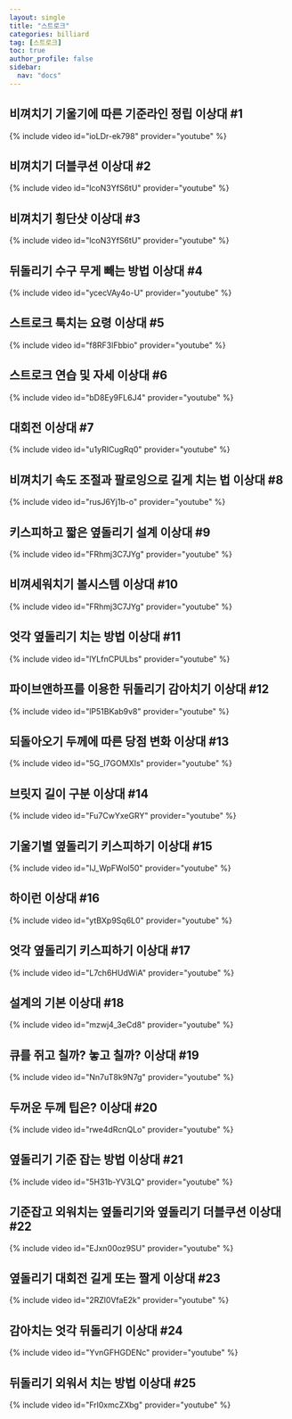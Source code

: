 ```yaml
---
layout: single
title: "스트로크"
categories: billiard
tag: [스트로크]
toc: true
author_profile: false
sidebar:
  nav: "docs"
---
```


## 비껴치기 기울기에 따른 기준라인 정립 이상대 #1

{% include video id="ioLDr-ek798" provider="youtube" %}

## 비껴치기 더블쿠션 이상대 #2

{% include video id="lcoN3YfS6tU" provider="youtube" %}

## 비껴치기 횡단샷 이상대 #3

{% include video id="lcoN3YfS6tU" provider="youtube" %}

## 뒤돌리기 수구 무게 빼는 방법 이상대 #4

{% include video id="ycecVAy4o-U" provider="youtube" %}

## 스트로크 툭치는 요령 이상대 #5

{% include video id="f8RF3lFbbio" provider="youtube" %}

## 스트로크 연습 및 자세 이상대 #6

{% include video id="bD8Ey9FL6J4" provider="youtube" %}

## 대회전 이상대 #7

{% include video id="u1yRICugRq0" provider="youtube" %}

## 비껴치기 속도 조절과 팔로잉으로 길게 치는 법 이상대 #8

{% include video id="rusJ6Yj1b-o" provider="youtube" %}

## 키스피하고 짧은 옆돌리기 설계 이상대 #9

{% include video id="FRhmj3C7JYg" provider="youtube" %}

## 비껴세워치기 볼시스템 이상대 #10

{% include video id="FRhmj3C7JYg" provider="youtube" %}

## 엇각 옆돌리기 치는 방법 이상대 #11

{% include video id="lYLfnCPULbs" provider="youtube" %}

## 파이브앤하프를 이용한 뒤돌리기 감아치기 이상대 #12

{% include video id="lP51BKab9v8" provider="youtube" %}

## 되돌아오기 두께에 따른 당점 변화 이상대 #13

{% include video id="5G_I7GOMXIs" provider="youtube" %}

## 브릿지 길이 구분 이상대 #14

{% include video id="Fu7CwYxeGRY" provider="youtube" %}

## 기울기별 옆돌리기 키스피하기 이상대 #15

{% include video id="IJ_WpFWol50" provider="youtube" %}

## 하이런 이상대 #16

{% include video id="ytBXp9Sq6L0" provider="youtube" %}

## 엇각 옆돌리기 키스피하기 이상대 #17

{% include video id="L7ch6HUdWiA" provider="youtube" %}

## 설계의 기본 이상대 #18

{% include video id="mzwj4_3eCd8" provider="youtube" %}

## 큐를 쥐고 칠까? 놓고 칠까? 이상대 #19

{% include video id="Nn7uT8k9N7g" provider="youtube" %}

## 두꺼운 두께 팁은? 이상대 #20

{% include video id="rwe4dRcnQLo" provider="youtube" %}

## 옆돌리기 기준 잡는 방법 이상대 #21

{% include video id="5H31b-YV3LQ" provider="youtube" %}

## 기준잡고 외워치는 옆돌리기와 옆돌리기 더블쿠션 이상대 #22

{% include video id="EJxn00oz9SU" provider="youtube" %}

## 옆돌리기 대회전 길게 또는 짤게 이상대 #23

{% include video id="2RZl0VfaE2k" provider="youtube" %}

## 감아치는 엇각 뒤돌리기 이상대 #24

{% include video id="YvnGFHGDENc" provider="youtube" %}

## 뒤돌리기 외워서 치는 방법 이상대 #25

{% include video id="Frl0xmcZXbg" provider="youtube" %}
